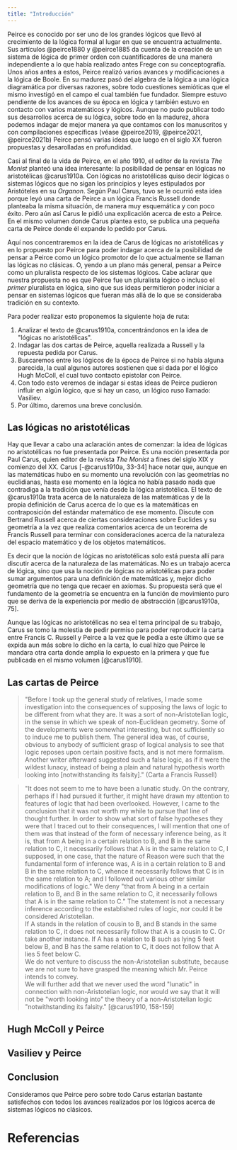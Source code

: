 ```yaml
---
title: "Introducción"
---
```


<!-- Lo que voy a hacer es mostrar la idea de que Peirce se mostró abierto a pensar la lógica por fuera de la manera tradicional. -->

Peirce es conocido por ser uno de los grandes lógicos que llevó al crecimiento de la lógica formal
al lugar en que se encuentra actualmente. Sus artículos @peirce1880 y @peirce1885
da cuenta de la creación de un sistema de lógica de primer orden con cuantificadores
de una manera independiente a lo que había realizado antes Frege con su conceptografía.
Unos años antes a estos, Peirce realizó varios avances y modificaciones a la lógica de Boole.
En su madurez pasó del algebra de la lógica a una lógica diagramática por diversas razones,
sobre todo cuestiones semióticas que el mismo investigó en el campo el cual también fue fundador.
Siempre estuvo pendiente de los avances de su época en lógica y también estuvo en contacto con varios matemáticos y lógicos.
Aunque no pudo publicar todo sus desarrollos acerca de su lógica, sobre todo en la madurez,
ahora podemos indagar de mejor manera ya que contamos con los manuscritos 
y con compilaciones específicas (véase @peirce2019, @peirce2021, @peirce2021b) 
Peirce pensó varias ideas que luego en el siglo XX fueron propuestas y desarolladas en profundidad.

Casi al final de la vida de Peirce, en el año 1910,
el editor de la revista *The Monist* planteó una idea interesante:
la posibilidad de pensar en lógicas no aristotélicas @carus1910a.
Con lógicas no aristotélicas quiso decir lógicas o sistemas lógicos
que no sigan los principios y leyes estipulados por Aristóteles en su *Organon*.
Según Paul Carus, tuvo se le ocurrió esta idea porque leyó una carta de Peirce
a un lógica Francis Russell donde planteaba la misma situación, de manera muy esquemática y con poco éxito.
Pero aún así Carus le pidió una explicación acerca de esto a Peirce.
En el mismo volumen donde Carus plantea esto,
se publica una pequeña carta de Peirce donde él expande lo pedido por Carus.

Aquí nos concentraremos en la idea de Carus de lógicas no aristotélicas y en lo propuesto por Peirce
para poder indagar acerca de la posibilidad de pensar a Peirce
como un lógico promotor de lo que actualmente se llaman las lógicas no clásicas.
O, yendo a un plano más general, pensar a Peirce como un pluralista respecto de los sistemas lógicos.
Cabe aclarar que nuestra propuesta no es
que Peirce fue un pluralista lógico o incluso el *primer* pluralista en lógica,
sino que sus ideas permitieron poder iniciar a pensar en sistemas lógicos
que fueran más allá de lo que se consideraba tradición en su contexto.

Para poder realizar esto proponemos la siguiente hoja de ruta:

1. Analizar el texto de @carus1910a, concentrándonos en la idea de "lógicas no aristotélicas".
1. Indagar las dos cartas de Peirce, aquella realizada a Russell y la repuesta pedida por Carus.
1. Buscaremos entre los lógicos de la época de Peirce si no había alguna parecida,
   la cual algunos autores sostienen que si dada por el lógico Hugh McColl,
   el cual tuvo contacto epistolar con Peirce.
1. Con todo esto veremos de indagar si estas ideas de Peirce pudieron influir en algún lógico,
   que si hay un caso, un lógico ruso llamado: Vasiliev.
1. Por último, daremos una breve conclusión.

## Las lógicas no aristotélicas
<!-- Ver el contexto en que la noción de lógicas no aristotélicas salen y como esto se da basado en Peirce -->
Hay que llevar a cabo una aclaración antes de comenzar:
la idea de lógicas no aristotélicas no fue presentada por Peirce.
Es una noción presentada por Paul Carus,
quien editor de la revista *The Monist* a fines del siglo XIX y comienzo del XX.
Carus [-@carus1910a, 33-34] hace notar que, aunque en las matemáticas hubo en su momento una revolución 
con las geometrías no euclidianas,
hasta ese momento en la lógica no había pasado nada
que contradiga a la tradición que venía desde la lógica aristotélica.
El texto de @carus1910a trata acerca de la naturaleza de las matemáticas
y de la propia definición de Carus acerca de lo que es la matemáticas
en contraposición del estándar matemático de ese momento.
Discute con Bertrand Russell acerca de ciertas consideraciones sobre Euclides y su geometría
a la vez que realiza comentarios acerca de un teorema de Francis Russell para terminar
con consideraciones acerca de la naturaleza del espacio matemático y de los objetos matemáticos.

Es decir que la noción de lógicas no aristotélicas solo está puesta allí para discutir
acerca de la naturaleza de las matemáticas.
No es un trabajo acerca de lógica,
sino que usa la noción de lógicas no aristotélicas para poder sumar argumentos
para una definición de matemáticas y, mejor dicho geometría que no tenga
que recaer en axiomas.
Su propuesta será que el fundamento de la geometría se encuentra en la función de movimiento puro
que se deriva de la experiencia por medio de abstracción [@carus1910a, 75].

Aunque las lógicas no aristotélicas no sea el tema principal de su trabajo,
Carus se tomo la molestia de pedir permiso para poder reproducir la carta entre Francis C. Russell y Peirce
a la vez que le pedía a este último que se expida aun más sobre lo dicho en la carta,
lo cual hizo que Peirce le mandara otra carta donde amplia lo expuesto en la primera 
y que fue publicada en el mismo volumen [@carus1910].

## Las cartas de Peirce
<!-- Colocar las cartas de Peirce y analizarlas a ambas. -->
<!-- Mostrar el ejemplo del propio Peirce sobre Barbara -->
<!-- TODO: Traducir las cartas -->
> "Before I took up the general study of relatives, I made some investigation into the consequences of supposing the laws of logic to be different from what they are. It was a sort of non-Aristotelian logic, in the sense in which we speak of non-Euclidean geometry. Some of the developments were somewhat interesting, but not sufficiently so to induce me to publish them. The general idea was, of course, obvious to anybody of sufficient grasp of logical analysis to see that logic reposes upon certain positive facts, and is not mere formalism. Another writer afterward suggested such a false logic, as if it were the wildest lunacy, instead of being a plain and natural hypothesis worth looking into [notwithstanding its falsity]." (Carta a Francis Russell)

> "It does not seem to me to have been a lunatic study. On the contrary,  perhaps if I had pursued it further, it might have drawn my attention to  features of logic that had been overlooked. However, I came to the conclusion that it was not worth my while to pursue that line of thought further.  In order to show what sort of false hypotheses they were that I traced out to  their consequences, I will mention that one of them was that instead of the  form of necessary inference being, as it is, that from A being in a certain  relation to B, and B in the same relation to C, it necessarily follows that A is in  the same relation to C, I supposed, in one case, that the nature of Reason  were such that the fundamental form of inference was, A is in a certain relation to B and B in the same relation to C, whence it necessarily follows that  C is in the same relation to A; and I followed out various other similar modifications of logic."
> We deny "that from A being in a certain relation to B, and B  in the same relation to C, it necessarily follows that A is in the  same relation to C."  The statement is not a necessary inference  according to the established rules of logic, nor could it be considered  Aristotelian.  
> If A stands in the relation of cousin to B, and B stands in the  same relation to C, it does not necessarily follow that A is a cousin  to C. Or take another instance. If A has a relation to B such as  lying 5 feet below B, and B has the same relation to C, it does not  follow that A lies 5 feet below C.  
> We do not venture to discuss the non-Aristotelian substitute,  because we are not sure to have grasped the meaning which Mr.  Peirce intends to convey.  
> We will further add that we never used the word "lunatic" in  connection with non-Aristotelian logic, nor would we say that it will  not be "worth looking into" the theory of a non-Aristotelian logic  "notwithstanding its falsity." [@carus1910, 158-159]

## Hugh McColl y Peirce
<!-- Breve reseña de quien fue McColl. -->
<!-- La discusión entre el pluralismo o no de él. -->


## Vasiliev y Peirce
<!-- Mostrar brevemente las ideas de Vasiliev y cómo se originaron en base a las ideas de Peirce -->

## Conclusion
Consideramos que Peirce pero sobre todo Carus estarían bastante satisfechos con todos los avances
realizados por los lógicos acerca de sistemas lógicos no clásicos.

# Referencias

